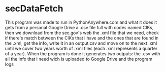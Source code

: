 # secDataFetch

This program was made to run in PythonAnywhere.com and what it does it gets from a personal Google Drive a .csv file full with codes named CIKs, then we download from the sec.gov's web the .xml file that we need, check if there's match between the CIKs that i have and the ones that are found in the .xml, get the info, write it in an output.csv and move on to the next .xml until we cover two years worth of .xml files (each .xml represents a quarter of a year). When the program is done it generates two outputs: the .csv with all the info that i need wich is uploaded to Google Drive and the program logs
